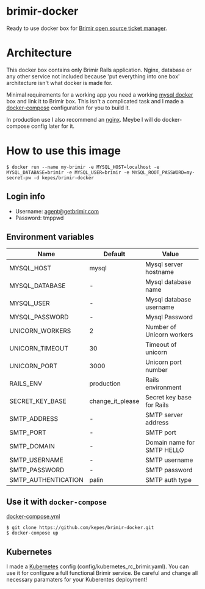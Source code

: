 # brimir-docker
Ready to use docker box for [Brimir open source ticket manager](https://github.com/ivaldi/brimir).

# Architecture
This docker box contains only Brimir Rails application. Nginx, database or any other
service not included because 'put everything into one box' architecture isn't what
docker is made for.

Minimal requirements for a working app you need a working [mysql docker](https://hub.docker.com/_/mysql/)
box and link it to Brimir box. This isn't a complicated task and I made a
[docker-compose](https://docs.docker.com/compose/) configuration for you to build it.

In production use I also recommend an [nginx](https://hub.docker.com/_/nginx/).
Meybe I will do docker-compose config later for it.

# How to use this image
```
$ docker run --name my-brimir -e MYSQL_HOST=localhost -e MYSQL_DATABASE=brimir -e MYSQL_USER=brimir -e MYSQL_ROOT_PASSWORD=my-secret-pw -d kepes/brimir-docker
```

## Login info

* Username: agent@getbrimir.com
* Password: tmppwd

## Environment variables

Name                | Default             | Value
------------------- | ------------------- | -------------
MYSQL_HOST          | mysql               | Mysql server hostname
MYSQL_DATABASE      | -                   | Mysql database name
MYSQL_USER          | -                   | Mysql database username
MYSQL_PASSWORD      | -                   | Mysql Password
UNICORN_WORKERS     | 2                   | Number of Unicorn workers
UNICORN_TIMEOUT     | 30                  | Timeout of unicorn
UNICORN_PORT        | 3000                | Unicorn port number
RAILS_ENV           | production          | Rails environment
SECRET_KEY_BASE     | change_it_please    | Secret key base for Rails
SMTP_ADDRESS        | -                   | SMTP server address
SMTP_PORT           | -                   | SMTP port
SMTP_DOMAIN         | -                   | Domain name for SMTP HELLO
SMTP_USERNAME       | -                   | SMTP username
SMTP_PASSWORD       | -                   | SMTP password
SMTP_AUTHENTICATION | palin               | SMTP auth type

## Use it with `docker-compose`

[docker-compose.yml](https://github.com/kepes/brimir-docker/blob/master/docker-compose.yml)
```
$ git clone https://github.com/kepes/brimir-docker.git
$ docker-compose up
```

## Kubernetes

I made a [Kubernetes](http://kubernetes.io/) config (config/kubernetes_rc_brimir.yaml).
You can use it for configure a full functional Brimir service. Be careful and change all
necessary paramaters for your Kuberentes deployment!
